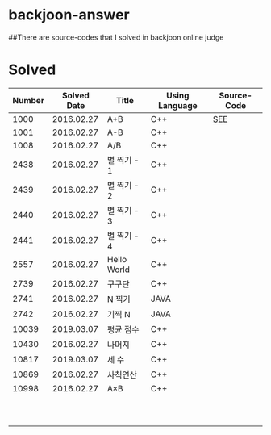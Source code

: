 # backjoon-answer
##There are source-codes that I solved in backjoon online judge


# Solved
| **Number**      | **Solved Date**      | **Title**                                     | **Using Language**                | **Source-Code**  |
|-----------|-----------|----------------------------------------------|-----------------------------|---|
| 1000 | 2016.02.27 | A+B  | C++ |<a href="https://github.com/EqualLove/backjoon-answer/blob/main/source-code/1000.txt" download="1000">SEE<a>                                     |                             |   |
| 1001 | 2016.02.27 | A-B  | C++ ||<a href="https://github.com/EqualLove/backjoon-answer/blob/main/source-code/1001.txt" download="1001">SEE<a>                                     |                             |   |
| 1008 | 2016.02.27 | A/B  | C++ ||<a href="https://github.com/EqualLove/backjoon-answer/blob/main/source-code/1008.txt" download="1008">SEE<a>                                     |                             |   |
| 2438 | 2016.02.27 | 별 찍기 - 1 | C++ ||<a href="https://github.com/EqualLove/backjoon-answer/blob/main/source-code/2348.txt" download="2438">SEE<a>                               |                             |   |
| 2439 | 2016.02.27 | 별 찍기 - 2 | C++ ||<a href="https://github.com/EqualLove/backjoon-answer/blob/main/source-code/2439.txt" download="2439">SEE<a>                               |                             |   |
| 2440 | 2016.02.27 | 별 찍기 - 3 | C++ ||<a href="https://github.com/EqualLove/backjoon-answer/blob/main/source-code/2440.txt" download="2440">SEE<a>                               |                             |   |
| 2441 | 2016.02.27 | 별 찍기 - 4 | C++ ||<a href="https://github.com/EqualLove/backjoon-answer/blob/main/source-code/2441.txt" download="2441">SEE<a>                               |                             |   |
| 2557 | 2016.02.27 | Hello World| C++ ||<a href="https://github.com/EqualLove/backjoon-answer/blob/main/source-code/2557.txt" download="2557">SEE<a>                               |                             |   |
| 2739 | 2016.02.27 | 구구단| C++ ||<a href="https://github.com/EqualLove/backjoon-answer/blob/main/source-code/2739.txt" download="2739">SEE<a>                                     |                             |   |
| 2741 | 2016.02.27 | N 찍기| JAVA ||<a href="https://github.com/EqualLove/backjoon-answer/blob/main/source-code/2741.txt" download="2741">SEE<a>                                    |                             |   |
| 2742 | 2016.02.27 | 기찍 N| JAVA ||<a href="https://github.com/EqualLove/backjoon-answer/blob/main/source-code/2742.txt" download="2742">SEE<a>                                    |                             |   |
| 10039| 2019.03.07 | 평균 점수 | C++ ||<a href="https://github.com/EqualLove/backjoon-answer/blob/main/source-code/10039.txt" download="10039">SEE<a>                                 |                             |   |
| 10430| 2016.02.27 | 나머지 | C++ ||<a href="https://github.com/EqualLove/backjoon-answer/blob/main/source-code/10430.txt" download="10430">SEE<a>                                    |                             |   |
| 10817| 2019.03.07 | 세 수 | C++ ||<a href="https://github.com/EqualLove/backjoon-answer/blob/main/source-code/10817.txt" download="10817">SEE<a>                                     |                             |   |
| 10869| 2016.02.27 | 사칙연산 | C++ ||<a href="https://github.com/EqualLove/backjoon-answer/blob/main/source-code/10869.txt" download="10869">SEE<a>                                  |                             |   |
| 10998| 2016.02.27 | A×B  | C++ ||<a href="https://github.com/EqualLove/backjoon-answer/blob/main/source-code/10998.txt" download="10998">SEE<a>                                     |                             |   |
|           |           |                                              |                             |   |
|           |           |                                              |                             |   |
|           |           |                                              |                             |   |
|           |           |                                              |                             |   |
|           |           |                                              |                             |   |
|           |           |                                              |                             |   |
|           |           |                                              |                             |   |
|           |           |                                              |                             |   |
|           |           |                                              |                             |   |
|           |           |                                              |                             |   |

